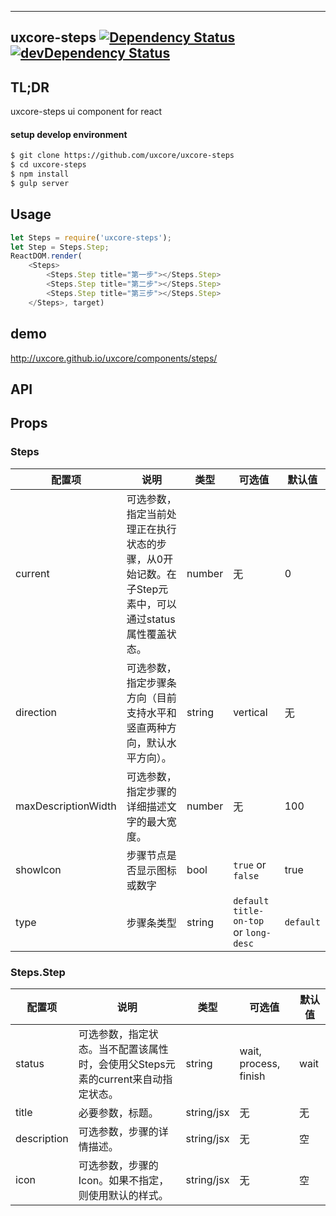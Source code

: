 ---

## uxcore-steps [![Dependency Status](http://img.shields.io/david/uxcore/uxcore-steps.svg?style=flat-square)](https://david-dm.org/uxcore/uxcore-steps) [![devDependency Status](http://img.shields.io/david/dev/uxcore/uxcore-steps.svg?style=flat-square)](https://david-dm.org/uxcore/uxcore-steps#info=devDependencies)

## TL;DR

uxcore-steps ui component for react

#### setup develop environment

```sh
$ git clone https://github.com/uxcore/uxcore-steps
$ cd uxcore-steps
$ npm install
$ gulp server
```

## Usage
```js
let Steps = require('uxcore-steps');
let Step = Steps.Step;
ReactDOM.render(
	<Steps>
		<Steps.Step title="第一步"></Steps.Step>
		<Steps.Step title="第二步"></Steps.Step>
		<Steps.Step title="第三步"></Steps.Step>
	</Steps>, target)
```

## demo
http://uxcore.github.io/uxcore/components/steps/

## API

## Props

### Steps
| 配置项 | 说明 | 类型 | 可选值 | 默认值 |
|---|---|---|---|---|
|current | 可选参数，指定当前处理正在执行状态的步骤，从0开始记数。在子Step元素中，可以通过status属性覆盖状态。 | number | 无 | 0|
|direction | 可选参数，指定步骤条方向（目前支持水平和竖直两种方向，默认水平方向）。 | string | vertical | 无 |
|maxDescriptionWidth | 可选参数，指定步骤的详细描述文字的最大宽度。 | number | 无 | 100 |
|showIcon | 步骤节点是否显示图标或数字 | bool | `true` or `false` | true |
|type | 步骤条类型 | string | `default` `title-on-top` or `long-desc` | `default` |

### Steps.Step
| 配置项 | 说明 | 类型 | 可选值 | 默认值 |
|---|---|---|---|---|
|status | 可选参数，指定状态。当不配置该属性时，会使用父Steps元素的current来自动指定状态。 | string | wait, process, finish | wait |
|title | 必要参数，标题。 | string/jsx | 无 | 无 |
|description | 可选参数，步骤的详情描述。 | string/jsx | 无 | 空 |
|icon | 可选参数，步骤的Icon。如果不指定，则使用默认的样式。 | string/jsx | 无 | 空 |
